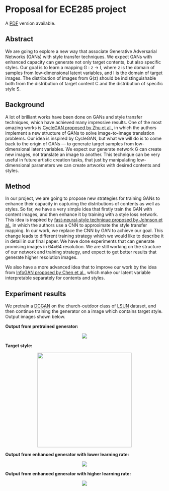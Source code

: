 # Proposal for ECE285 project

A [PDF](proposal/proposal.pdf) version available.


## Abstract

We are going to explore a new way that associate Generative Adversarial Networks (GANs) with style transfer techniques. We expect GANs with enhanced capacity can generate not only target contents, but also specific styles. Our goal is to learn a mapping G : z → I, where z is the domain of samples from low-dimensional latent variables, and I is the domain of target images. The distribution of images from G(z) should be indistinguishable both from the distribution of target content C and the distribution of specific style S.

## Background

A lot of brilliant works have been done on GANs and style transfer techniques, which have achieved many impressive results. One of the most amazing works is [CycleGAN proposed by Zhu et al.](https://arxiv.org/pdf/1703.10593.pdf), in which the authors implement a new structure of GANs to solve image-to-image translation problems. Our idea is inspired by CycleGAN, but what we will do is to come back to the origin of GANs — to generate target samples from low-dimensional latent variables. We expect our generate network G can create new images, not translate an image to another. This technique can be very useful in future artistic creation tasks, that just by manipulating low-dimensional parameters we can create artworks with desired contents and styles.

## Method

In our project, we are going to propose new strategies for training GANs to enhance their capacity in capturing the distributions of contents as well as styles. So far, we have a very simple idea that firstly train the GAN with content images, and then enhance it by training with a style loss network. This idea is inspired by [fast-neural-style technique proposed by Johnson et al.](https://arxiv.org/pdf/1603.08155.pdf), in which the authors use a CNN to approximate the style transfer mapping. In our work, we replace the CNN by GAN to achieve our goal. This change leads to different training strategy which we would like to describe it in detail in our final paper. We have done experiments that can generate promising images in 64x64 resolution. We are still working on the structure of our network and training strategy, and expect to get better results that generate higher resolution images.

We also have a more advanced idea that to improve our work by the idea from [InfoGAN proposed by Chen et al.](https://arxiv.org/pdf/1606.03657.pdf), which make our latent variable interpretable separately for contents and styles.

## Experiment results

We pretrain a [DCGAN](https://arxiv.org/pdf/1511.06434.pdf) on the church-outdoor class of [LSUN](http://lsun.cs.princeton.edu/2017/) dataset, and then continue training the generator on a image which contains target style. Output images shown below.

**Output from pretrained generator:**

<div align=center><img src="images/pretrained_gan_output.png"/></div>

</b>

**Target style:**

<div align=center><img src="images/the_scream.jpg?sanitize=true"/  width="300"></div>

</b>

**Output from enhanced generator with lower learning rate:**

<div align=center><img src="images/styleGAN_output.png?sanitize=true"/></div>

</b>

**Output from enhanced generator with higher learning rate:**

<div align=center><img src="images/styleGAN_output2.png?sanitize=true"/></div>

